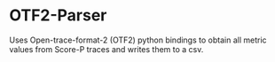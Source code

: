 # OTF2-Parser
Uses Open-trace-format-2 (OTF2) python bindings to obtain all metric values from Score-P traces and writes them to a csv. 

